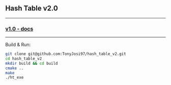 ## Hash Table v2.0

_______

### [v1.0 - docs](https://github.com/TonyJosi97/generic_hash_table)

_______

Build & Run:

``` sh
git clone git@github.com:TonyJosi97/hash_table_v2.git
cd hash_table_v2
mkdir build && cd build 
cmake ..
make
./ht_exe
```





